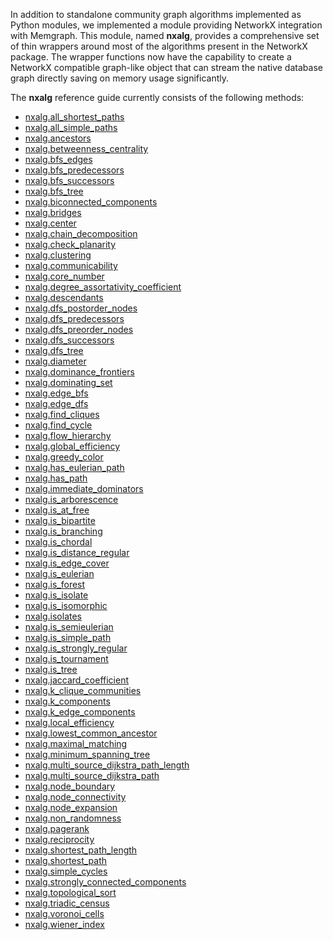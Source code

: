 In addition to standalone community graph algorithms implemented as Python modules, 
we implemented a module providing NetworkX integration with Memgraph. 
This module, named **nxalg**, provides a comprehensive set of thin wrappers 
around most of the algorithms present in the NetworkX package. 
The wrapper functions now have the capability to create a NetworkX 
compatible graph-like object that can stream the native database graph 
directly saving on memory usage significantly.

The **nxalg** reference guide currently consists of the following methods:

  * [nxalg.all_shortest_paths](nxalg.all_shortest_paths.md)
  * [nxalg.all_simple_paths](nxalg.all_simple_paths.md)
  * [nxalg.ancestors](nxalg.ancestors.md)
  * [nxalg.betweenness_centrality](nxalg.betweenness_centrality.md)
  * [nxalg.bfs_edges](nxalg.bfs_edges.md)
  * [nxalg.bfs_predecessors](nxalg.bfs_predecessors.md)
  * [nxalg.bfs_successors](nxalg.bfs_successors.md)
  * [nxalg.bfs_tree](nxalg.bfs_tree.md)
  * [nxalg.biconnected_components](nxalg.biconnected_components.md)
  * [nxalg.bridges](nxalg.bridges.md)
  * [nxalg.center](nxalg.center.md)
  * [nxalg.chain_decomposition](nxalg.chain_decomposition.md)
  * [nxalg.check_planarity](nxalg.check_planarity.md)
  * [nxalg.clustering](nxalg.clustering.md)
  * [nxalg.communicability](nxalg.communicability.md)
  * [nxalg.core_number](nxalg.core_number.md)
  * [nxalg.degree_assortativity_coefficient](nxalg.degree_assortativity_coefficient.md)
  * [nxalg.descendants](nxalg.descendants.md)
  * [nxalg.dfs_postorder_nodes](nxalg.dfs_postorder_nodes.md)
  * [nxalg.dfs_predecessors](nxalg.dfs_predecessors.md)
  * [nxalg.dfs_preorder_nodes](nxalg.dfs_preorder_nodes.md)
  * [nxalg.dfs_successors](nxalg.dfs_successors.md)
  * [nxalg.dfs_tree](nxalg.dfs_tree.md)
  * [nxalg.diameter](nxalg.diameter.md)
  * [nxalg.dominance_frontiers](nxalg.dominance_frontiers.md)
  * [nxalg.dominating_set](nxalg.dominating_set.md)
  * [nxalg.edge_bfs](nxalg.edge_bfs.md)
  * [nxalg.edge_dfs](nxalg.edge_dfs.md)
  * [nxalg.find_cliques](nxalg.find_cliques.md)
  * [nxalg.find_cycle](nxalg.find_cycle.md)
  * [nxalg.flow_hierarchy](nxalg.flow_hierarchy.md)
  * [nxalg.global_efficiency](nxalg.global_efficiency.md)
  * [nxalg.greedy_color](nxalg.greedy_color.md)
  * [nxalg.has_eulerian_path](nxalg.has_eulerian_path.md)
  * [nxalg.has_path](nxalg.has_path.md)
  * [nxalg.immediate_dominators](nxalg.immediate_dominators.md)
  * [nxalg.is_arborescence](nxalg.is_arborescence.md)
  * [nxalg.is_at_free](nxalg.is_at_free.md)
  * [nxalg.is_bipartite](nxalg.is_bipartite.md)
  * [nxalg.is_branching](nxalg.is_branching.md)
  * [nxalg.is_chordal](nxalg.is_chordal.md)
  * [nxalg.is_distance_regular](nxalg.is_distance_regular.md)
  * [nxalg.is_edge_cover](nxalg.is_edge_cover.md)
  * [nxalg.is_eulerian](nxalg.is_eulerian.md)
  * [nxalg.is_forest](nxalg.is_forest.md)
  * [nxalg.is_isolate](nxalg.is_isolate.md)
  * [nxalg.is_isomorphic](nxalg.is_isomorphic.md)
  * [nxalg.isolates](nxalg.isolates.md)
  * [nxalg.is_semieulerian](nxalg.is_semieulerian.md)
  * [nxalg.is_simple_path](nxalg.is_simple_path.md)
  * [nxalg.is_strongly_regular](nxalg.is_strongly_regular.md)
  * [nxalg.is_tournament](nxalg.is_tournament.md)
  * [nxalg.is_tree](nxalg.is_tree.md)
  * [nxalg.jaccard_coefficient](nxalg.jaccard_coefficient.md)
  * [nxalg.k_clique_communities](nxalg.k_clique_communities.md)
  * [nxalg.k_components](nxalg.k_components.md)
  * [nxalg.k_edge_components](nxalg.k_edge_components.md)
  * [nxalg.local_efficiency](nxalg.local_efficiency.md)
  * [nxalg.lowest_common_ancestor](nxalg.lowest_common_ancestor.md)
  * [nxalg.maximal_matching](nxalg.maximal_matching.md)
  * [nxalg.minimum_spanning_tree](nxalg.minimum_spanning_tree.md)
  * [nxalg.multi_source_dijkstra_path_length](nxalg.multi_source_dijkstra_path_length.md)
  * [nxalg.multi_source_dijkstra_path](nxalg.multi_source_dijkstra_path.md)
  * [nxalg.node_boundary](nxalg.node_boundary.md)
  * [nxalg.node_connectivity](nxalg.node_connectivity.md)
  * [nxalg.node_expansion](nxalg.node_expansion.md)
  * [nxalg.non_randomness](nxalg.non_randomness.md)
  * [nxalg.pagerank](nxalg.pagerank.md)
  * [nxalg.reciprocity](nxalg.reciprocity.md)
  * [nxalg.shortest_path_length](nxalg.shortest_path_length.md)
  * [nxalg.shortest_path](nxalg.shortest_path.md)
  * [nxalg.simple_cycles](nxalg.simple_cycles.md)
  * [nxalg.strongly_connected_components](nxalg.strongly_connected_components.md)
  * [nxalg.topological_sort](nxalg.topological_sort.md)
  * [nxalg.triadic_census](nxalg.triadic_census.md)
  * [nxalg.voronoi_cells](nxalg.voronoi_cells.md)
  * [nxalg.wiener_index](nxalg.wiener_index.md)
